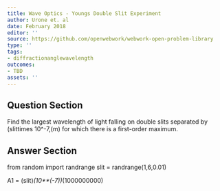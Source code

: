 ```yaml
---
title: Wave Optics - Youngs Double Slit Experiment
author: Urone et. al
date: February 2018
editor: ''
source: https://github.com/openwebwork/webwork-open-problem-library
type: ''
tags:
- diffractionanglewavelength
outcomes:
- TBD
assets: ''
---
```


## Question Section 

Find the largest wavelength of light falling on double slits separated by (slittimes 10^-7,(m) for which there is a first-order maximum.



## Answer Section

from random import randrange
slit = randrange(1,6,0.01)

A1 = (slit)*(10**(-7))*(1000000000)
